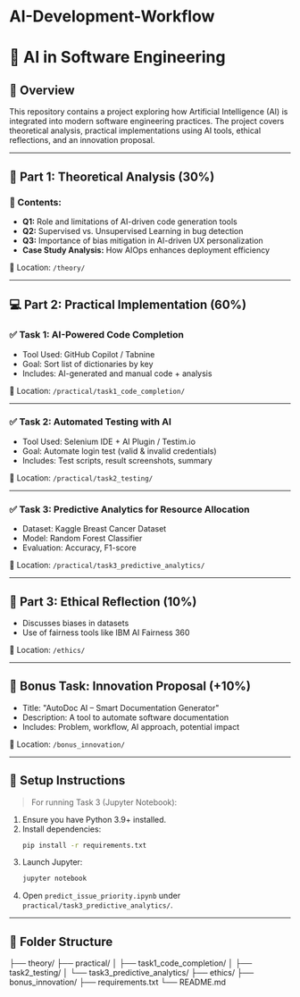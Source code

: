 # AI-Development-Workflow
# 🤖 AI in Software Engineering 

## 📘 Overview

This repository contains a project exploring how Artificial Intelligence (AI) is integrated into modern software engineering practices. The project covers theoretical analysis, practical implementations using AI tools, ethical reflections, and an innovation proposal.

---

## 🧠 Part 1: Theoretical Analysis (30%)

### 📌 Contents:
- **Q1:** Role and limitations of AI-driven code generation tools
- **Q2:** Supervised vs. Unsupervised Learning in bug detection
- **Q3:** Importance of bias mitigation in AI-driven UX personalization
- **Case Study Analysis:** How AIOps enhances deployment efficiency

📁 Location: `/theory/`

---

## 💻 Part 2: Practical Implementation (60%)

### ✅ Task 1: AI-Powered Code Completion
- Tool Used: GitHub Copilot / Tabnine
- Goal: Sort list of dictionaries by key
- Includes: AI-generated and manual code + analysis

📁 Location: `/practical/task1_code_completion/`

---

### ✅ Task 2: Automated Testing with AI
- Tool Used: Selenium IDE + AI Plugin / Testim.io
- Goal: Automate login test (valid & invalid credentials)
- Includes: Test scripts, result screenshots, summary

📁 Location: `/practical/task2_testing/`

---

### ✅ Task 3: Predictive Analytics for Resource Allocation
- Dataset: Kaggle Breast Cancer Dataset
- Model: Random Forest Classifier
- Evaluation: Accuracy, F1-score

📁 Location: `/practical/task3_predictive_analytics/`

---

## 🧭 Part 3: Ethical Reflection (10%)

- Discusses biases in datasets
- Use of fairness tools like IBM AI Fairness 360

📁 Location: `/ethics/`

---

## 🌟 Bonus Task: Innovation Proposal (+10%)

- Title: "AutoDoc AI – Smart Documentation Generator"
- Description: A tool to automate software documentation
- Includes: Problem, workflow, AI approach, potential impact

📁 Location: `/bonus_innovation/`

---

## 🔧 Setup Instructions

> For running Task 3 (Jupyter Notebook):
1. Ensure you have Python 3.9+ installed.
2. Install dependencies:
    ```bash
    pip install -r requirements.txt
    ```
3. Launch Jupyter:
    ```bash
    jupyter notebook
    ```
4. Open `predict_issue_priority.ipynb` under `practical/task3_predictive_analytics/`.

---

## 📂 Folder Structure

├── theory/
├── practical/
│ ├── task1_code_completion/
│ ├── task2_testing/
│ └── task3_predictive_analytics/
├── ethics/
├── bonus_innovation/
├── requirements.txt
└── README.md



